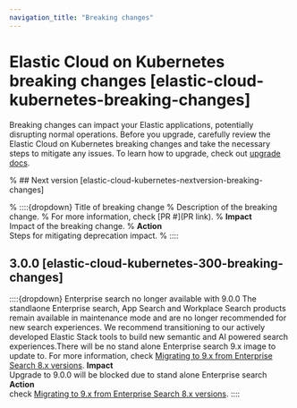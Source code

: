 ```yaml
---
navigation_title: "Breaking changes"
---
```


# Elastic Cloud on Kubernetes breaking changes [elastic-cloud-kubernetes-breaking-changes]
Breaking changes can impact your Elastic applications, potentially disrupting normal operations. Before you upgrade, carefully review the Elastic Cloud on Kubernetes breaking changes and take the necessary steps to mitigate any issues. To learn how to upgrade, check out [upgrade docs](docs-content://deploy-manage/upgrade/orchestrator/upgrade-cloud-on-k8s.md).

% ## Next version [elastic-cloud-kubernetes-nextversion-breaking-changes]

% ::::{dropdown} Title of breaking change 
% Description of the breaking change.
% For more information, check [PR #](PR link).
% **Impact**<br> Impact of the breaking change.
% **Action**<br> Steps for mitigating deprecation impact.
% ::::

## 3.0.0 [elastic-cloud-kubernetes-300-breaking-changes]

::::{dropdown} Enterprise search no longer available with 9.0.0
The standlaone Enterprise search, App Search and Workplace Search products remain available in maintenance mode and are no longer recommended for new search experiences. We recommend transitioning to our actively developed Elastic Stack tools to build new semantic and AI powered search experiences.There will be no stand alone Enterprise search 9.x image to update to.
For more information, check [Migrating to 9.x from Enterprise Search 8.x versions](https://www.elastic.co/guide/en/enterprise-search/8.18/upgrading-to-9-x.html).
**Impact**<br> Upgrade to 9.0.0 will be blocked due to stand alone Enterprise search 
**Action**<br> check [Migrating to 9.x from Enterprise Search 8.x versions](https://www.elastic.co/guide/en/enterprise-search/8.18/upgrading-to-9-x.html).
::::

